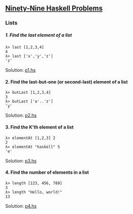 ## [Ninety-Nine Haskell Problems](https://wiki.haskell.org/99_questions)

### Lists

##### 1. Find the last element of a list

    λ> last [1,2,3,4]
    4
    λ> last ['x','y','z']
    'z'

Solution: [p1.hs](lists/p1.hs)

#### 2. Find the last-but-one (or second-last) element of a list

    λ> butLast [1,2,3,4]
    3
    λ> butLast ['a'..'z']
    'y'

Solution: [p2.hs](lists/p2.hs)

#### 3. Find the K'th element of a list

    λ> elementAt [1,2,3] 2
    2
    λ> elementAt "haskell" 5
    'e'

Solution: [p3.hs](lists/p3.hs)

#### 4. Find the number of elements in a list

    λ> length [123, 456, 789]
    3
    λ> length "Hello, world!"
    13

Solution: [p4.hs](lists/p4.hs)
